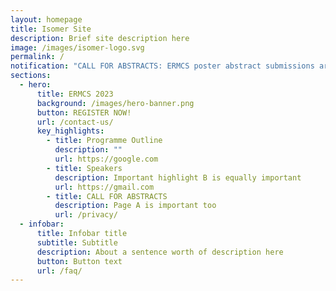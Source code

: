 ```yaml
---
layout: homepage
title: Isomer Site
description: Brief site description here
image: /images/isomer-logo.svg
permalink: /
notification: "CALL FOR ABSTRACTS: ERMCS poster abstract submissions are now open for 2023!"
sections:
  - hero:
      title: ERMCS 2023
      background: /images/hero-banner.png
      button: REGISTER NOW!
      url: /contact-us/
      key_highlights:
        - title: Programme Outline
          description: ""
          url: https://google.com
        - title: Speakers
          description: Important highlight B is equally important
          url: https://gmail.com
        - title: CALL FOR ABSTRACTS
          description: Page A is important too
          url: /privacy/
  - infobar:
      title: Infobar title
      subtitle: Subtitle
      description: About a sentence worth of description here
      button: Button text
      url: /faq/
---
```

